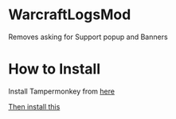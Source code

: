 # WarcraftLogsMod
Removes asking for Support popup and Banners

# How to Install
Install Tampermonkey from [here](https://www.tampermonkey.net/)

[Then install this](https://github.com/123456687548/WarcraftLogsMod/raw/master/WarcraftLogsMod.user.js)